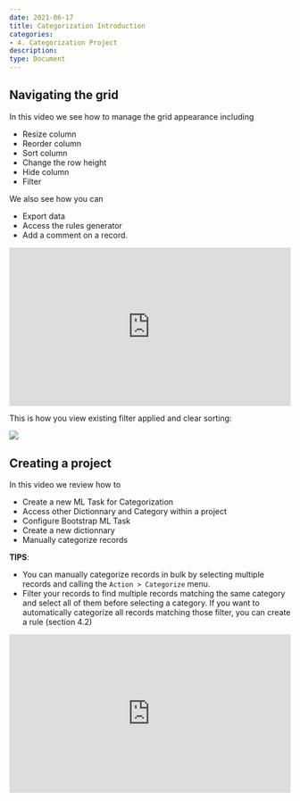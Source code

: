 ```yaml
---
date: 2021-06-17
title: Categorization Introduction
categories:
- 4. Categorization Project
description:
type: Document
---
```

## Navigating the grid

In this video we see how to manage the grid appearance including
* Resize column
* Reorder column
* Sort column
* Change the row height
* Hide column
* Filter 

We also see how you can
* Export data
* Access the rules generator
* Add a comment on a record. 


<div style="position: relative; padding-bottom: 56.25%; height: 0;"><iframe src="https://www.loom.com/embed/22d0624e46204812832b066a8f9ddb21" frameborder="0" webkitallowfullscreen mozallowfullscreen allowfullscreen style="position: absolute; top: 0; left: 0; width: 100%; height: 100%;"></iframe></div>

This is how you view existing filter applied and clear sorting: 

[![](/user-documentation/images/Remove_sort_filter.png)](/user-documentation/images/Remove_sort_filter.png)

## Creating a project 

In this video we review how to
* Create a new ML Task for Categorization
* Access other Dictionnary and Category within a project
* Configure Bootstrap ML Task 
* Create a new dictionnary
* Manually categorize records

**TIPS**: 
* You can manually categorize records in bulk by selecting multiple records and calling the `Action > Categorize` menu.  
* Filter your records to find multiple records matching the same category and select all of them before selecting a category. If you want to automatically categorize all records matching those filter, you can create a rule (section 4.2)

<div style="position: relative; padding-bottom: 56.25%; height: 0;"><iframe src="https://www.loom.com/embed/90b981d4cc13425caeb17a202cc6c844" frameborder="0" webkitallowfullscreen mozallowfullscreen allowfullscreen style="position: absolute; top: 0; left: 0; width: 100%; height: 100%;"></iframe></div>
